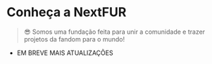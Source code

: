 # Conheça a NextFUR 
> 😎 Somos uma fundação feita para unir a comunidade e trazer projetos da fandom para o mundo!

* EM BREVE MAIS ATUALIZAÇÕES 
